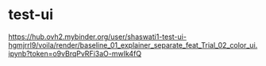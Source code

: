 # test-ui
https://hub.ovh2.mybinder.org/user/shaswati1-test-ui-hgmjrrl9/voila/render/baseline_01_explainer_separate_feat_Trial_02_color_ui.ipynb?token=o9vBrqPvRFi3aO-mwIk4fQ
